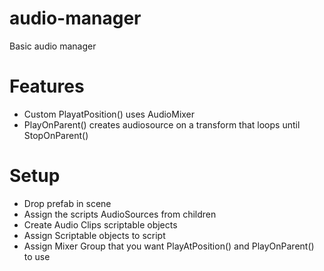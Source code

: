 # audio-manager
Basic audio manager

# Features
* Custom PlayatPosition() uses AudioMixer
* PlayOnParent() creates audiosource on a transform that loops until StopOnParent()

# Setup
* Drop prefab in scene
* Assign the scripts AudioSources from children
* Create Audio Clips scriptable objects
* Assign Scriptable objects to script
* Assign Mixer Group that you want PlayAtPosition() and PlayOnParent() to use
